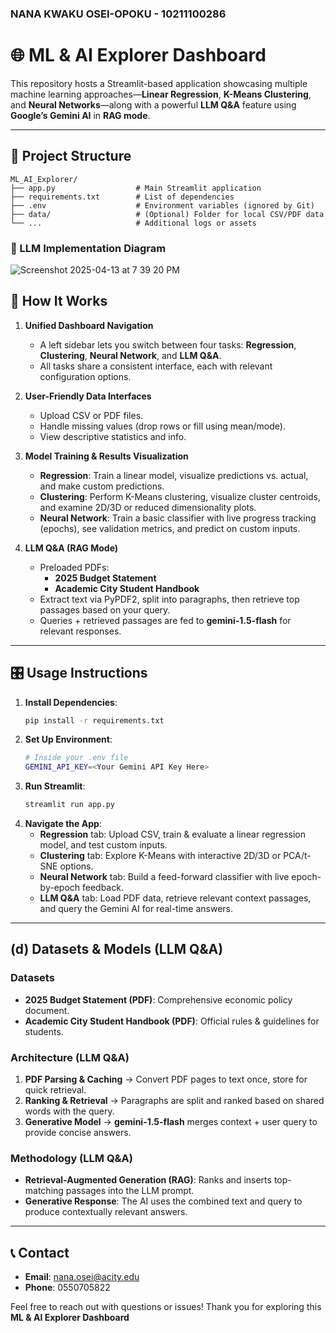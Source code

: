 ### NANA KWAKU OSEI-OPOKU - 10211100286
# 🌐 ML & AI Explorer Dashboard

This repository hosts a Streamlit-based application showcasing multiple machine learning approaches—**Linear Regression**, **K-Means Clustering**, and **Neural Networks**—along with a powerful **LLM Q&A** feature using **Google’s Gemini AI** in **RAG mode**.

---

## 📂 Project Structure

```
ML_AI_Explorer/
├── app.py                  # Main Streamlit application
├── requirements.txt        # List of dependencies
├── .env                    # Environment variables (ignored by Git)
├── data/                   # (Optional) Folder for local CSV/PDF data
└── ...                     # Additional logs or assets
```

### 🤖 LLM Implementation Diagram

![Screenshot 2025-04-13 at 7 39 20 PM](https://github.com/user-attachments/assets/ab68df54-b3ac-463d-aee5-ca0a32702ace)


## 🚀 How It Works

1. **Unified Dashboard Navigation**  
   - A left sidebar lets you switch between four tasks: **Regression**, **Clustering**, **Neural Network**, and **LLM Q&A**.
   - All tasks share a consistent interface, each with relevant configuration options.

2. **User-Friendly Data Interfaces**  
   - Upload CSV or PDF files.
   - Handle missing values (drop rows or fill using mean/mode).
   - View descriptive statistics and info.

3. **Model Training & Results Visualization**  
   - **Regression**: Train a linear model, visualize predictions vs. actual, and make custom predictions.  
   - **Clustering**: Perform K-Means clustering, visualize cluster centroids, and examine 2D/3D or reduced dimensionality plots.  
   - **Neural Network**: Train a basic classifier with live progress tracking (epochs), see validation metrics, and predict on custom inputs.

4. **LLM Q&A (RAG Mode)**  
   - Preloaded PDFs:  
     - **2025 Budget Statement**  
     - **Academic City Student Handbook**  
   - Extract text via PyPDF2, split into paragraphs, then retrieve top passages based on your query.  
   - Queries + retrieved passages are fed to **gemini-1.5-flash** for relevant responses.  

---

## 🎛 Usage Instructions

1. **Install Dependencies**:
   ```bash
   pip install -r requirements.txt
   ```
2. **Set Up Environment**:
   ```bash
   # Inside your .env file
   GEMINI_API_KEY=<Your Gemini API Key Here>
   ```
3. **Run Streamlit**:
   ```bash
   streamlit run app.py
   ```
4. **Navigate the App**:
   - **Regression** tab: Upload CSV, train & evaluate a linear regression model, and test custom inputs.
   - **Clustering** tab: Explore K-Means with interactive 2D/3D or PCA/t-SNE options.
   - **Neural Network** tab: Build a feed-forward classifier with live epoch-by-epoch feedback.
   - **LLM Q&A** tab: Load PDF data, retrieve relevant context passages, and query the Gemini AI for real-time answers.

---

## (d) Datasets & Models (LLM Q&A)

### Datasets
- **2025 Budget Statement (PDF)**: Comprehensive economic policy document.  
- **Academic City Student Handbook (PDF)**: Official rules & guidelines for students.

### Architecture (LLM Q&A)
1. **PDF Parsing & Caching** → Convert PDF pages to text once, store for quick retrieval.  
2. **Ranking & Retrieval** → Paragraphs are split and ranked based on shared words with the query.  
3. **Generative Model** → **gemini-1.5-flash** merges context + user query to provide concise answers.

### Methodology (LLM Q&A)
- **Retrieval-Augmented Generation (RAG)**: Ranks and inserts top-matching passages into the LLM prompt.  
- **Generative Response**: The AI uses the combined text and query to produce contextually relevant answers.

---

## 📞 Contact

- **Email**: nana.osei@acity.edu  
- **Phone**: 0550705822  

Feel free to reach out with questions or issues! Thank you for exploring this **ML & AI Explorer Dashboard**
